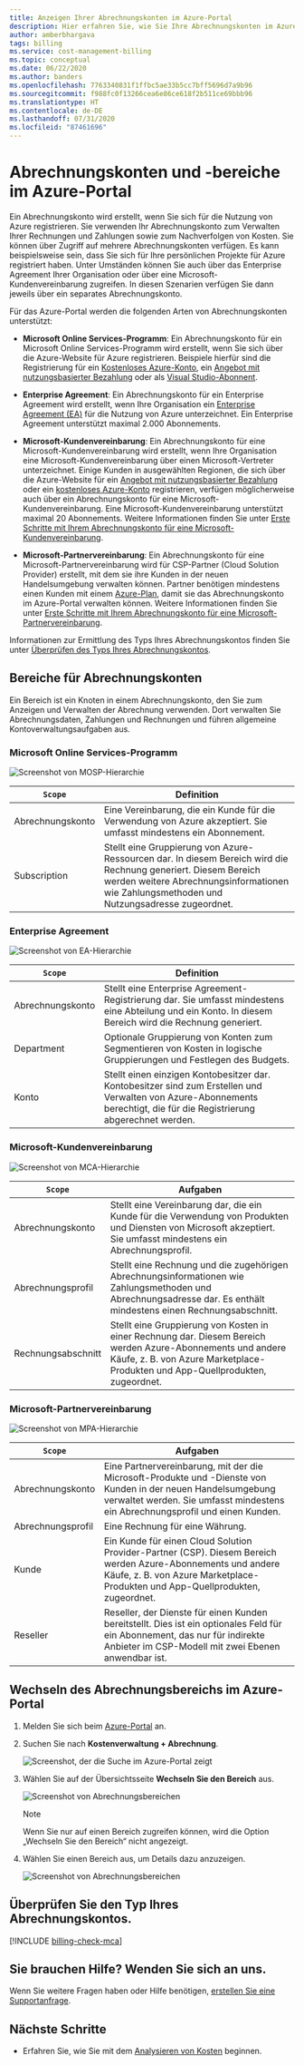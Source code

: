 ```yaml
---
title: Anzeigen Ihrer Abrechnungskonten im Azure-Portal
description: Hier erfahren Sie, wie Sie Ihre Abrechnungskonten im Azure-Portal anzeigen. Lesen Sie Bereichsinformationen zu Enterprise Agreements, Microsoft-Kundenvereinbarungen und Microsoft-Partnervereinbarungen.
author: amberbhargava
tags: billing
ms.service: cost-management-billing
ms.topic: conceptual
ms.date: 06/22/2020
ms.author: banders
ms.openlocfilehash: 7763340831f1ffbc5ae33b5cc7bff5696d7a9b96
ms.sourcegitcommit: f988fc0f13266cea6e86ce618f2b511ce69bbb96
ms.translationtype: HT
ms.contentlocale: de-DE
ms.lasthandoff: 07/31/2020
ms.locfileid: "87461696"
---
```

# <a name="billing-accounts-and-scopes-in-the-azure-portal"></a>Abrechnungskonten und -bereiche im Azure-Portal

Ein Abrechnungskonto wird erstellt, wenn Sie sich für die Nutzung von Azure registrieren. Sie verwenden Ihr Abrechnungskonto zum Verwalten Ihrer Rechnungen und Zahlungen sowie zum Nachverfolgen von Kosten. Sie können über Zugriff auf mehrere Abrechnungskonten verfügen. Es kann beispielsweise sein, dass Sie sich für Ihre persönlichen Projekte für Azure registriert haben. Unter Umständen können Sie auch über das Enterprise Agreement Ihrer Organisation oder über eine Microsoft-Kundenvereinbarung zugreifen. In diesen Szenarien verfügen Sie dann jeweils über ein separates Abrechnungskonto.

Für das Azure-Portal werden die folgenden Arten von Abrechnungskonten unterstützt:

- **Microsoft Online Services-Programm**: Ein Abrechnungskonto für ein Microsoft Online Services-Programm wird erstellt, wenn Sie sich über die Azure-Website für Azure registrieren. Beispiele hierfür sind die Registrierung für ein [Kostenloses Azure-Konto](https://azure.microsoft.com/offers/ms-azr-0044p/), ein [Angebot mit nutzungsbasierter Bezahlung](https://azure.microsoft.com/offers/ms-azr-0003p/) oder als [Visual Studio-Abonnent](https://azure.microsoft.com/pricing/member-offers/credit-for-visual-studio-subscribers/).

- **Enterprise Agreement**: Ein Abrechnungskonto für ein Enterprise Agreement wird erstellt, wenn Ihre Organisation ein [Enterprise Agreement (EA)](https://azure.microsoft.com/pricing/enterprise-agreement/) für die Nutzung von Azure unterzeichnet. Ein Enterprise Agreement unterstützt maximal 2.000 Abonnements.

- **Microsoft-Kundenvereinbarung**: Ein Abrechnungskonto für eine Microsoft-Kundenvereinbarung wird erstellt, wenn Ihre Organisation eine Microsoft-Kundenvereinbarung über einen Microsoft-Vertreter unterzeichnet. Einige Kunden in ausgewählten Regionen, die sich über die Azure-Website für ein [Angebot mit nutzungsbasierter Bezahlung](https://azure.microsoft.com/offers/ms-azr-0003p/) oder ein [kostenloses Azure-Konto](https://azure.microsoft.com/offers/ms-azr-0044p/) registrieren, verfügen möglicherweise auch über ein Abrechnungskonto für eine Microsoft-Kundenvereinbarung. Eine Microsoft-Kundenvereinbarung unterstützt maximal 20 Abonnements. Weitere Informationen finden Sie unter [Erste Schritte mit Ihrem Abrechnungskonto für eine Microsoft-Kundenvereinbarung](../understand/mca-overview.md).

- **Microsoft-Partnervereinbarung**: Ein Abrechnungskonto für eine Microsoft-Partnervereinbarung wird für CSP-Partner (Cloud Solution Provider) erstellt, mit dem sie ihre Kunden in der neuen Handelsumgebung verwalten können. Partner benötigen mindestens einen Kunden mit einem [Azure-Plan](https://docs.microsoft.com/partner-center/purchase-azure-plan), damit sie das Abrechnungskonto im Azure-Portal verwalten können. Weitere Informationen finden Sie unter [Erste Schritte mit Ihrem Abrechnungskonto für eine Microsoft-Partnervereinbarung](../understand/mpa-overview.md).

Informationen zur Ermittlung des Typs Ihres Abrechnungskontos finden Sie unter [Überprüfen des Typs Ihres Abrechnungskontos](#check-the-type-of-your-account).

## <a name="scopes-for-billing-accounts"></a>Bereiche für Abrechnungskonten
Ein Bereich ist ein Knoten in einem Abrechnungskonto, den Sie zum Anzeigen und Verwalten der Abrechnung verwenden. Dort verwalten Sie Abrechnungsdaten, Zahlungen und Rechnungen und führen allgemeine Kontoverwaltungsaufgaben aus.

### <a name="microsoft-online-services-program"></a>Microsoft Online Services-Programm

![Screenshot von MOSP-Hierarchie](./media/view-all-accounts/mosp-hierarchy.png)

|`Scope`  |Definition  |
|---------|---------|
|Abrechnungskonto     | Eine Vereinbarung, die ein Kunde für die Verwendung von Azure akzeptiert. Sie umfasst mindestens ein Abonnement.  |
|Subscription     |  Stellt eine Gruppierung von Azure-Ressourcen dar. In diesem Bereich wird die Rechnung generiert. Diesem Bereich werden weitere Abrechnungsinformationen wie Zahlungsmethoden und Nutzungsadresse zugeordnet.|

### <a name="enterprise-agreement"></a>Enterprise Agreement

![Screenshot von EA-Hierarchie](./media/view-all-accounts/ea-hierarchy.png)

|`Scope`  |Definition  |
|---------|---------|
|Abrechnungskonto    | Stellt eine Enterprise Agreement-Registrierung dar. Sie umfasst mindestens eine Abteilung und ein Konto. In diesem Bereich wird die Rechnung generiert. |
|Department     |  Optionale Gruppierung von Konten zum Segmentieren von Kosten in logische Gruppierungen und Festlegen des Budgets.     |
|Konto     |  Stellt einen einzigen Kontobesitzer dar. Kontobesitzer sind zum Erstellen und Verwalten von Azure-Abonnements berechtigt, die für die Registrierung abgerechnet werden. |

### <a name="microsoft-customer-agreement"></a>Microsoft-Kundenvereinbarung

![Screenshot von MCA-Hierarchie](./media/view-all-accounts/mca-hierarchy.png)

|`Scope`  |Aufgaben  |
|---------|---------|
|Abrechnungskonto     |   Stellt eine Vereinbarung dar, die ein Kunde für die Verwendung von Produkten und Diensten von Microsoft akzeptiert. Sie umfasst mindestens ein Abrechnungsprofil. |
|Abrechnungsprofil     |   Stellt eine Rechnung und die zugehörigen Abrechnungsinformationen wie Zahlungsmethoden und Abrechnungsadresse dar. Es enthält mindestens einen Rechnungsabschnitt. |
|Rechnungsabschnitt     |   Stellt eine Gruppierung von Kosten in einer Rechnung dar. Diesem Bereich werden Azure-Abonnements und andere Käufe, z. B. von Azure Marketplace-Produkten und App-Quellprodukten, zugeordnet.    |

### <a name="microsoft-partner-agreement"></a>Microsoft-Partnervereinbarung

![Screenshot von MPA-Hierarchie](./media/view-all-accounts/mpa-hierarchy.png)

|`Scope`  |Aufgaben  |
|---------|---------|
|Abrechnungskonto     |   Eine Partnervereinbarung, mit der die Microsoft-Produkte und -Dienste von Kunden in der neuen Handelsumgebung verwaltet werden. Sie umfasst mindestens ein Abrechnungsprofil und einen Kunden.   |
|Abrechnungsprofil     |   Eine Rechnung für eine Währung.     |
|Kunde    |   Ein Kunde für einen Cloud Solution Provider-Partner (CSP).  Diesem Bereich werden Azure-Abonnements und andere Käufe, z. B. von Azure Marketplace-Produkten und App-Quellprodukten, zugeordnet.  |
|Reseller    |   Reseller, der Dienste für einen Kunden bereitstellt. Dies ist ein optionales Feld für ein Abonnement, das nur für indirekte Anbieter im CSP-Modell mit zwei Ebenen anwendbar ist.     |

## <a name="switch-billing-scope-in-the-azure-portal"></a>Wechseln des Abrechnungsbereichs im Azure-Portal

1. Melden Sie sich beim [Azure-Portal](https://portal.azure.com) an.

2. Suchen Sie nach **Kostenverwaltung + Abrechnung**.

   ![Screenshot, der die Suche im Azure-Portal zeigt](./media/view-all-accounts/billing-search-cost-management-billing.png)

3. Wählen Sie auf der Übersichtsseite **Wechseln Sie den Bereich** aus.

   ![Screenshot von Abrechnungsbereichen](./media/view-all-accounts/overview-select-scopes.png)

   > [!Note]
    >
    > Wenn Sie nur auf einen Bereich zugreifen können, wird die Option „Wechseln Sie den Bereich“ nicht angezeigt.

4. Wählen Sie einen Bereich aus, um Details dazu anzuzeigen.

   ![Screenshot von Abrechnungsbereichen](./media/view-all-accounts/list-of-scopes.png)

## <a name="check-the-type-of-your-account"></a>Überprüfen Sie den Typ Ihres Abrechnungskontos.
[!INCLUDE [billing-check-mca](../../../includes/billing-check-account-type.md)]

## <a name="need-help-contact-us"></a>Sie brauchen Hilfe? Wenden Sie sich an uns.

Wenn Sie weitere Fragen haben oder Hilfe benötigen, [erstellen Sie eine Supportanfrage](https://go.microsoft.com/fwlink/?linkid=2083458).

## <a name="next-steps"></a>Nächste Schritte
- Erfahren Sie, wie Sie mit dem [Analysieren von Kosten](../costs/quick-acm-cost-analysis.md) beginnen.
